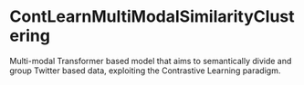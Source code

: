 # ContLearnMultiModalSimilarityClustering
Multi-modal Transformer based model that aims to semantically divide and group Twitter based data, exploiting the Contrastive Learning paradigm.
